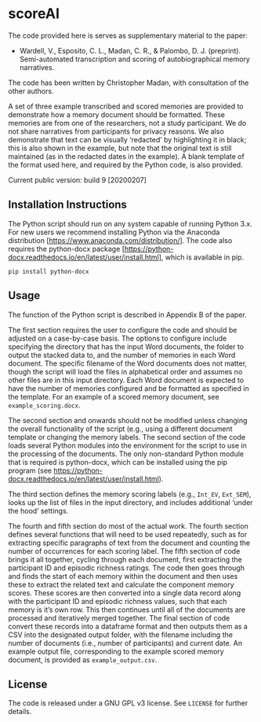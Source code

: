 # scoreAI

The code provided here is serves as supplementary material to the paper:

* Wardell, V., Esposito, C. L., Madan, C. R., & Palombo, D. J. (preprint). Semi-automated transcription and scoring of autobiographical memory narratives.

The code has been written by Christopher Madan, with consultation of the other authors.

A set of three example transcribed and scored memories are provided to demonstrate how a memory document should be formatted. These memories are from one of the researchers, not a study participant. We do not share narratives from participants for privacy reasons. We also demonstrate that text can be visually ‘redacted’ by highlighting it in black; this is also shown in the example, but note that the original text is still maintained (as in the redacted dates in the example). A blank template of the format used here, and required by the Python code, is also provided.

Current public version: build 9 [20200207]

## Installation Instructions

The Python script should run on any system capable of running Python 3.x. For new users we recommend installing Python via the Anaconda distribution [https://www.anaconda.com/distribution/]. The code also requires the python-docx package [https://python-docx.readthedocs.io/en/latest/user/install.html], which is available in pip.

`pip install python-docx`

## Usage

The function of the Python script is described in Appendix B of the paper.

The first section requires the user to configure the code and should be adjusted on a case-by-case basis. The options to configure include specifying the directory that has the input Word documents, the folder to output the stacked data to, and the number of memories in each Word document. The specific filename of the Word documents does not matter, though the script will load the files in alphabetical order and assumes no other files are in this input directory. Each Word document is expected to have the number of memories configured and be formatted as specified in the template. For an example of a scored memory document, see `example_scoring.docx`.

The second section and onwards should not be modified unless changing the overall functionality of the script (e.g., using a different document template or changing the memory labels. The second section of the code loads several Python modules into the environment for the script to use in the processing of the documents. The only non-standard Python module that is required is python-docx, which can be installed using the pip program (see https://python-docx.readthedocs.io/en/latest/user/install.html). 

The third section defines the memory scoring labels (e.g., `Int_EV`, `Ext_SEM`), looks up the list of files in the input directory, and includes additional ‘under the hood’ settings. 

The fourth and fifth section do most of the actual work. The fourth section defines several functions that will need to be used repeatedly, such as for extracting specific paragraphs of text from the document and counting the number of occurrences for each scoring label. The fifth section of code brings it all together, cycling through each document, first extracting the participant ID and episodic richness ratings. The code then goes through and finds the start of each memory within the document and then uses these to extract the related text and calculate the component memory scores. These scores are then converted into a single data record along with the participant ID and episodic richness values, such that each memory is it’s own row. This then continues until all of the documents are processed and iteratively merged together. The final section of code convert these records into a dataframe format and then outputs them as a CSV into the designated output folder, with the filename including the number of documents (i.e., number of participants) and current date. An example output file, corresponding to the example scored memory document, is provided as `example_output.csv`.

## License

The code is released under a GNU GPL v3 license. See `LICENSE` for further details.
